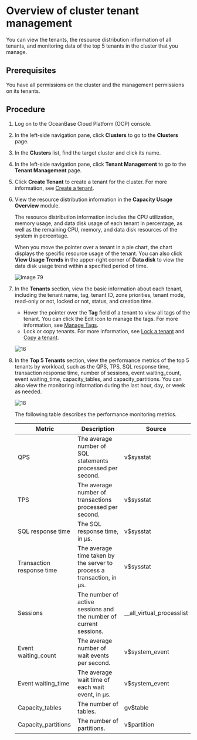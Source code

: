 # Overview of cluster tenant management

You can view the tenants, the resource distribution information of all tenants, and monitoring data of the top 5 tenants in the cluster that you manage.

## Prerequisites

You have all permissions on the cluster and the management permissions on its tenants.

## Procedure

1. Log on to the OceanBase Cloud Platform (OCP) console.

2. In the left-side navigation pane, click **Clusters** to go to the **Clusters** page.

3. In the **Clusters** list, find the target cluster and click its name.

4. In the left-side navigation pane, click **Tenant Management** to go to the **Tenant Management** page.

5. Click **Create Tenant** to create a tenant for the cluster. For more information, see [Create a tenant](../700.tenant-functions/300.create-a-tenant.md).

6. View the resource distribution information in the **Capacity Usage Overview** module.

   The resource distribution information includes the CPU utilization, memory usage, and data disk usage of each tenant in percentage, as well as the remaining CPU, memory, and data disk resources of the system in percentage.

   When you move the pointer over a tenant in a pie chart, the chart displays the specific resource usage of the tenant. You can also click **View Usage Trends** in the upper-right corner of **Data disk** to view the data disk usage trend within a specified period of time.

   ![Image 79](https://obbusiness-private.oss-cn-shanghai.aliyuncs.com/doc/img/ocp/420/420-en/%E5%AE%B9%E9%87%8F%E4%BD%BF%E7%94%A8%E6%80%BB%E8%A7%88.png)

7. In the **Tenants** section, view the basic information about each tenant, including the tenant name, tag, tenant ID, zone priorities, tenant mode, read-only or not, locked or not, status, and creation time.

   * Hover the pointer over the **Tag** field of a tenant to view all tags of the tenant. You can click the Edit icon to manage the tags. For more information, see [Manage Tags](../1600.system-management-features/300.manage-tags/100.tags-overview.md).
   * Lock or copy tenants. For more information, see [Lock a tenant](../700.tenant-functions/600.manage-a-tenant/300.locked-a-tenant.md) and [Copy a tenant](../700.tenant-functions/600.manage-a-tenant/200.replication-a-tenant.md).

   ![16](https://obbusiness-private.oss-cn-shanghai.aliyuncs.com/doc/img/ocp/422-en/%E9%9B%86%E7%BE%A4%E7%A7%9F%E6%88%B7%E5%88%97%E8%A1%A81.png)

8. In the **Top 5 Tenants** section, view the performance metrics of the top 5 tenants by workload, such as the QPS, TPS, SQL response time, transaction response time, number of sessions, event waiting_count, event waiting_time, capacity_tables, and capacity_partitions. You can also view the monitoring information during the last hour, day, or week as needed.

   ![18](https://obbusiness-private.oss-cn-shanghai.aliyuncs.com/doc/img/ocp/420/420-en/%E7%A7%9F%E6%88%B7top5.png)

   The following table describes the performance monitoring metrics.

   | Metric | Description | Source |
   |----------|----------------------|---------------------------|
   | QPS | The average number of SQL statements processed per second. | v$sysstat |
   | TPS | The average number of transactions processed per second. | v$sysstat |
   | SQL response time | The SQL response time, in µs. | v$sysstat |
   | Transaction response time | The average time taken by the server to process a transaction, in µs. | v$sysstat |
   | Sessions | The number of active sessions and the number of current sessions. | __all_virtual_processlist |
   | Event waiting_count | The average number of wait events per second. | v$system_event |
   | Event waiting_time | The average wait time of each wait event, in μs. | v$system_event |
   | Capacity_tables | The number of tables. | gv$table |
   | Capacity_partitions | The number of partitions. | v$partition |
